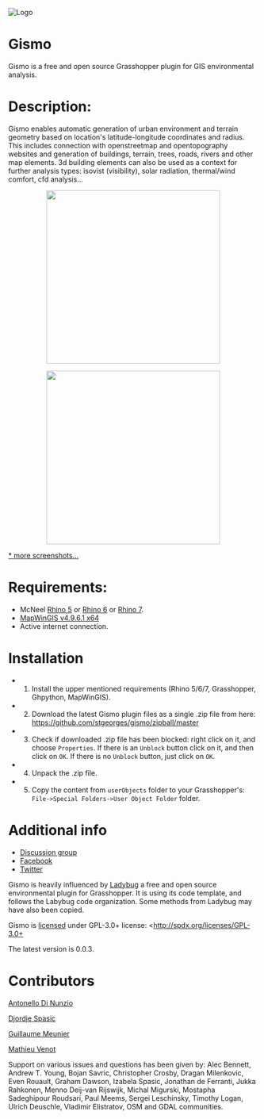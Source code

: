 ![Logo](https://github.com/stgeorges/gismo/blob/master/resources/images/gismo_logo.png)

# Gismo
Gismo is a free and open source Grasshopper plugin for GIS environmental analysis.



# Description:
Gismo enables automatic generation of urban environment and terrain geometry based on location's latitude-longitude coordinates and radius. This includes connection with openstreetmap and opentopography websites and generation of buildings, terrain, trees, roads, rivers and other map elements. 3d building elements can also be used as a context for further analysis types: isovist (visibility), solar radiation, thermal/wind comfort, cfd analysis...

<p align="center">
  <img src="https://github.com/stgeorges/gismo/blob/master/resources/images/gismo_components_tabs.png" width="350"/>
</p>

<p align="center">
  <img src="https://github.com/stgeorges/gismo/blob/master/resources/images/3D_Acropolis.jpg" width="350"/>
</p>

[* more screenshots...](https://github.com/stgeorges/gismo/tree/master/resources/images)



# Requirements:

- McNeel [Rhino 5](http://www.rhino3d.com/download/rhino/5/latest) or [Rhino 6](https://www.rhino3d.com/download/rhino-for-windows/6/latest) or [Rhino 7](https://www.rhino3d.com/download/rhino-for-windows/evaluation).
- [MapWinGIS v4.9.6.1 x64](https://github.com/MapWindow/MapWinGIS/releases/download/v4.9.6.0/MapWinGIS-only-v4.9.6.1-x64.exe)
- Active internet connection.



# Installation
- 1) Install the upper mentioned requirements (Rhino 5/6/7, Grasshopper, Ghpython, MapWinGIS).
- 2) Download the latest Gismo plugin files as a single .zip file from here:
https://github.com/stgeorges/gismo/zipball/master
- 3) Check if downloaded .zip file has been blocked: right click on it, and choose ```Properties```. If there is an ```Unblock``` button click on it, and then click on ```OK```. If there is no ```Unblock``` button, just click on ```OK```.
- 4) Unpack the .zip file.
- 5) Copy the content from ```userObjects``` folder to your Grasshopper's: ```File->Special Folders->User Object Folder``` folder.



# Additional info
- [Discussion group](http://www.grasshopper3d.com/group/gismo)
- [Facebook](https://www.facebook.com/GismoTools)
- [Twitter](https://twitter.com/gismo_tools)

Gismo is heavily influenced by [Ladybug](https://github.com/mostaphaRoudsari/ladybug) a free and open source environmental plugin for Grasshopper. It is using its code template, and follows the Labybug code organization. Some methods from Ladybug may have also been copied.

Gismo is [licensed](https://github.com/stgeorges/gismo/blob/master/LICENSE.md) under GPL-3.0+ license: <http://spdx.org/licenses/GPL-3.0+

The latest version is 0.0.3.


# Contributors
[Antonello Di Nunzio](https://github.com/AntonelloDN)

[Djordje Spasic](https://github.com/stgeorges)

[Guillaume Meunier](https://github.com/Alliages)

[Mathieu Venot](https://github.com/MathieuVenot)

Support on various issues and questions has been given by: Alec Bennett, Andrew T. Young, Bojan Savric, Christopher Crosby, Dragan Milenkovic, Even Rouault, Graham Dawson, Izabela Spasic, Jonathan de Ferranti, Jukka Rahkonen, Menno Deij-van Rijswijk, Michal Migurski, Mostapha Sadeghipour Roudsari, Paul Meems, Sergei Leschinsky, Timothy Logan, Ulrich Deuschle, Vladimir Elistratov, OSM and GDAL communities.
